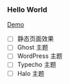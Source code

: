 ### Hello World

[Demo](https://i95.me/theme)

 - [ ] 静态页面效果
 - [ ] Ghost 主题
 - [ ] WordPress 主题
 - [ ] Typecho 主题
 - [ ] Halo 主题
